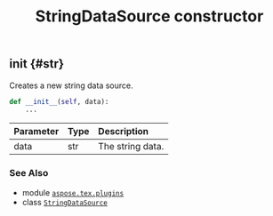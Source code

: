 ﻿---
title: StringDataSource constructor
second_title: Aspose.TeX for Python via .NET API References
description: 
type: docs
weight: 10
url: /python-net/aspose.tex.plugins/stringdatasource/__init__/
is_root: false
---

## __init__ {#str}

Creates a new string data source.



```python
def __init__(self, data):
    ...
```


| Parameter | Type | Description |
| :- | :- | :- |
| data | str | The string data. |



### See Also
* module [`aspose.tex.plugins`](../../)
* class [`StringDataSource`](/tex/python-net/aspose.tex.plugins/stringdatasource)
